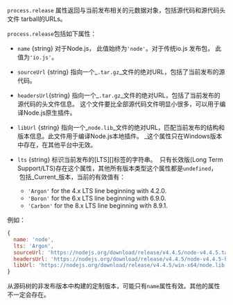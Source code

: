 <!-- YAML
added: v3.0.0
changes:
  - version: v4.2.0
    pr-url: https://github.com/nodejs/node/pull/3212
    description: The `lts` property is now supported.
-->

`process.release` 属性返回与当前发布相关的元数据对象，包括源代码和源代码头文件 tarball的URLs。


`process.release`包括如下属性：

* `name` {string} 对于Node.js， 此值始终为`'node'`。对于传统io.js 发布包， 此值为`'io.js'`。

* `sourceUrl` {string} 指向一个_`.tar.gz`_文件的绝对URL，包括了当前发布的源代码。

* `headersUrl`{string} 指向一个_`.tar.gz`_文件的绝对URL，包括了当前发布的源代码的头文件信息。
  这个文件要比全部源代码文件明显小很多，可以用于编译Node.js原生插件。

* `libUrl` {string} 指向一个_`node.lib`_文件的绝对URL，匹配当前发布的结构和版本信息。此文件用于编译Node.js本地插件。
  _这个属性只在Windows版本中存在，在其他平台中无效。

* `lts` {string} 标识当前发布的[LTS][]标签的字符串。
  只有长效版(Long Term Support/LTS)存在这个属性，其他所有版本类型这个属性都是`undefined`，
  包括_Current_版本，当前的有效值有：
  - `'Argon'` for the 4.x LTS line beginning with 4.2.0.
  - `'Boron'` for the 6.x LTS line beginning with 6.9.0.
  - `'Carbon'` for the 8.x LTS line beginning with 8.9.1.

例如：

<!-- eslint-skip -->
```js
{
  name: 'node',
  lts: 'Argon',
  sourceUrl: 'https://nodejs.org/download/release/v4.4.5/node-v4.4.5.tar.gz',
  headersUrl: 'https://nodejs.org/download/release/v4.4.5/node-v4.4.5-headers.tar.gz',
  libUrl: 'https://nodejs.org/download/release/v4.4.5/win-x64/node.lib'
}
```

从源码树的非发布版本中构建的定制版本，可能只有`name`属性有效。其他的属性不一定会存在。

